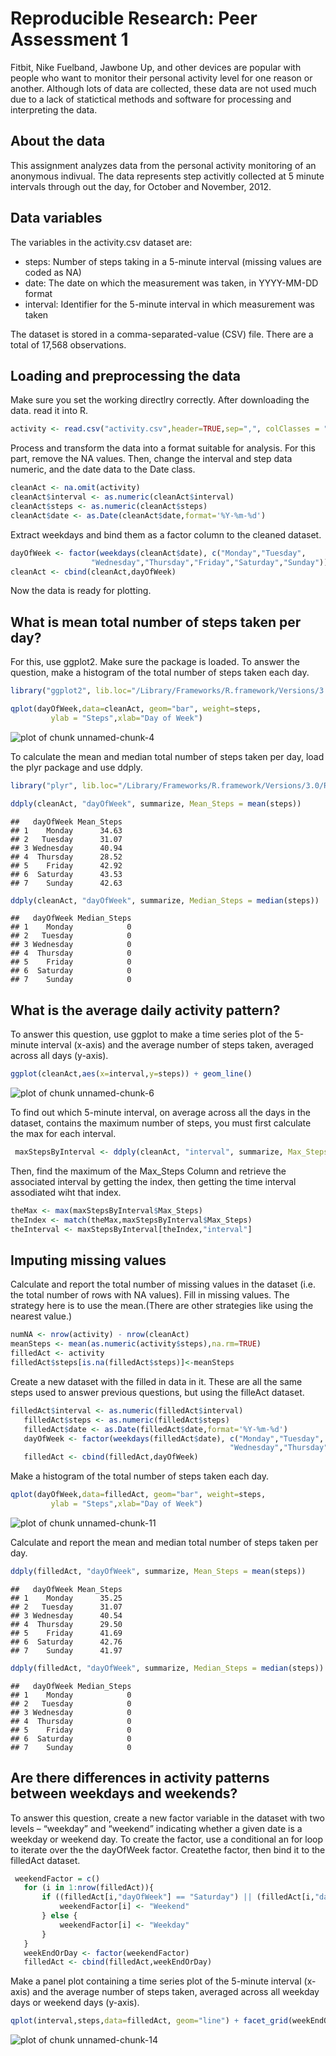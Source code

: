 # Reproducible Research: Peer Assessment 1

Fitbit, Nike Fuelband, Jawbone Up, and other devices are popular with people who want to monitor their personal activity level for one reason or another. 
Although lots of data are collected, these data are not used much due to a lack
of statictical methods and software for processing and interpreting the data. 

## About the data
This assignment analyzes data from the personal activity monitoring  of an 
anonymous indivual. The data represents step activitly collected at 5 minute intervals through out the day, for October and November, 2012.

## Data variables
The variables in the activity.csv dataset are:
* steps: Number of steps taking in a 5-minute interval (missing values are 
coded as NA)
* date: The date on which the measurement was taken, in YYYY-MM-DD format
* interval: Identifier for the 5-minute interval in which measurement was taken

The dataset is stored in a comma-separated-value (CSV) file. There are a total 
of 17,568 observations.

## Loading and preprocessing the data
Make sure you set the working directlry correctly. After downloading the data.
read it into R. 

```r
activity <- read.csv("activity.csv",header=TRUE,sep=",", colClasses = "character")
```
Process and transform the data into a format suitable for analysis. For this 
part, remove the NA values. Then, change the interval and step data  numeric,
and the date data to the Date class.

```r
cleanAct <- na.omit(activity)
cleanAct$interval <- as.numeric(cleanAct$interval)
cleanAct$steps <- as.numeric(cleanAct$steps)
cleanAct$date <- as.Date(cleanAct$date,format='%Y-%m-%d')
```

Extract weekdays and bind them as a factor column to the cleaned dataset.

```r
dayOfWeek <- factor(weekdays(cleanAct$date), c("Monday","Tuesday",
                  "Wednesday","Thursday","Friday","Saturday","Sunday"))
cleanAct <- cbind(cleanAct,dayOfWeek)
```

Now the data is ready for plotting.

## What is mean total number of steps taken per day?
For this, use ggplot2. Make sure the package is loaded. To answer the question,
make a histogram of the total number of steps taken each day.

```r
library("ggplot2", lib.loc="/Library/Frameworks/R.framework/Versions/3.0/Resources/library")

qplot(dayOfWeek,data=cleanAct, geom="bar", weight=steps, 
         ylab = "Steps",xlab="Day of Week")
```

![plot of chunk unnamed-chunk-4](figure/unnamed-chunk-4.png) 

To calculate the mean and median total number of steps taken per day, load the plyr package and use ddply.

```r
library("plyr", lib.loc="/Library/Frameworks/R.framework/Versions/3.0/Resources/library")

ddply(cleanAct, "dayOfWeek", summarize, Mean_Steps = mean(steps))
```

```
##   dayOfWeek Mean_Steps
## 1    Monday      34.63
## 2   Tuesday      31.07
## 3 Wednesday      40.94
## 4  Thursday      28.52
## 5    Friday      42.92
## 6  Saturday      43.53
## 7    Sunday      42.63
```

```r
ddply(cleanAct, "dayOfWeek", summarize, Median_Steps = median(steps))
```

```
##   dayOfWeek Median_Steps
## 1    Monday            0
## 2   Tuesday            0
## 3 Wednesday            0
## 4  Thursday            0
## 5    Friday            0
## 6  Saturday            0
## 7    Sunday            0
```

## What is the average daily activity pattern?
To answer this question, use ggplot to make a time series plot of the 5-minute interval (x-axis) and the average number of steps taken, averaged across all days 
(y-axis).

```r
ggplot(cleanAct,aes(x=interval,y=steps)) + geom_line()
```

![plot of chunk unnamed-chunk-6](figure/unnamed-chunk-6.png) 

To find out which 5-minute interval, on average across all the days in the 
dataset, contains the maximum number of steps, you must first calculate the max 
for each interval.

```r
 maxStepsByInterval <- ddply(cleanAct, "interval", summarize, Max_Steps = max(steps))
```

Then, find the maximum of the Max_Steps Column and retrieve the associated 
interval by getting the index, then getting the time interval assodiated wiht 
that index.

```r
theMax <- max(maxStepsByInterval$Max_Steps)
theIndex <- match(theMax,maxStepsByInterval$Max_Steps)
theInterval <- maxStepsByInterval[theIndex,"interval"]
```

## Imputing missing values
Calculate and report the total number of missing values in the dataset
(i.e. the total number of rows with NA values).  Fill in missing values.
The strategy here is to use the mean.(There are other strategies like using the 
nearest value.) 

```r
numNA <- nrow(activity) - nrow(cleanAct)
meanSteps <- mean(as.numeric(activity$steps),na.rm=TRUE)
filledAct <- activity
filledAct$steps[is.na(filledAct$steps)]<-meanSteps
```

Create a new dataset with the filled in data in it. These are all the same
steps used to answer previous questions, but using the filleAct dataset.

```r
filledAct$interval <- as.numeric(filledAct$interval)
   filledAct$steps <- as.numeric(filledAct$steps)
   filledAct$date <- as.Date(filledAct$date,format='%Y-%m-%d')
   dayOfWeek <- factor(weekdays(filledAct$date), c("Monday","Tuesday",
                                                 "Wednesday","Thursday","Friday","Saturday","Sunday"))
   filledAct <- cbind(filledAct,dayOfWeek)
```

Make a histogram of the total number of steps taken each day.


```r
qplot(dayOfWeek,data=filledAct, geom="bar", weight=steps, 
         ylab = "Steps",xlab="Day of Week")
```

![plot of chunk unnamed-chunk-11](figure/unnamed-chunk-11.png) 

Calculate and report the mean and median total number of steps taken per day.


```r
ddply(filledAct, "dayOfWeek", summarize, Mean_Steps = mean(steps))
```

```
##   dayOfWeek Mean_Steps
## 1    Monday      35.25
## 2   Tuesday      31.07
## 3 Wednesday      40.54
## 4  Thursday      29.50
## 5    Friday      41.69
## 6  Saturday      42.76
## 7    Sunday      41.97
```

```r
ddply(filledAct, "dayOfWeek", summarize, Median_Steps = median(steps))
```

```
##   dayOfWeek Median_Steps
## 1    Monday            0
## 2   Tuesday            0
## 3 Wednesday            0
## 4  Thursday            0
## 5    Friday            0
## 6  Saturday            0
## 7    Sunday            0
```

## Are there differences in activity patterns between weekdays and weekends?
To answer this question, create a new factor variable in the dataset with two 
levels – “weekday” and “weekend” indicating whether a given date is a weekday 
or weekend day. To create the factor, use a conditional an for loop to iterate
over the the dayOfWeek factor. Createthe factor, then bind it to the filledAct
dataset.

```r
 weekendFactor = c()
   for (i in 1:nrow(filledAct)){
       if ((filledAct[i,"dayOfWeek"] == "Saturday") || (filledAct[i,"dayOfWeek"] == "Sunday")){
           weekendFactor[i] <- "Weekend"
       } else {
           weekendFactor[i] <- "Weekday"
       }
   }
   weekEndOrDay <- factor(weekendFactor)
   filledAct <- cbind(filledAct,weekEndOrDay)
```

Make a panel plot containing a time series plot of the 5-minute interval 
(x-axis) and the average number of steps taken, averaged across all weekday 
days or weekend days (y-axis). 

```r
qplot(interval,steps,data=filledAct, geom="line") + facet_grid(weekEndOrDay~.)
```

![plot of chunk unnamed-chunk-14](figure/unnamed-chunk-14.png) 
